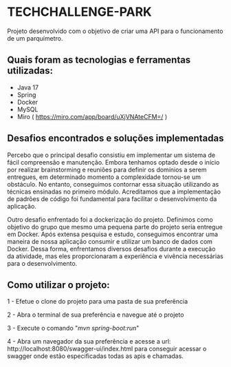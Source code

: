 # TECHCHALLENGE-PARK
Projeto desenvolvido com o objetivo de criar uma API para o funcionamento de um parquímetro.

## Quais foram as tecnologias e ferramentas utilizadas:
  - Java 17
  - Spring
  - Docker
  - MySQL
  - Miro ( https://miro.com/app/board/uXjVNAteCFM=/ )

## Desafios encontrados e soluções implementadas
Percebo que o principal desafio consistiu em implementar um sistema de fácil compreensão e manutenção. Embora tenhamos optado desde o início por realizar brainstorming e reuniões para definir os domínios a serem entregues, em determinado momento a complexidade tornou-se um obstáculo. No entanto, conseguimos contornar essa situação utilizando as técnicas ensinadas no primeiro módulo. Acreditamos que a implementação de padrões de código foi fundamental para facilitar o desenvolvimento da aplicação.

Outro desafio enfrentado foi a dockerização do projeto. Definimos como objetivo do grupo que mesmo uma pequena parte do projeto seria entregue em Docker. Após extensa pesquisa e estudo, conseguimos encontrar uma maneira de nossa aplicação consumir e utilizar um banco de dados com Docker. Dessa forma, enfrentamos diversos desafios durante a execução da atividade, mas eles proporcionaram a experiência e vivência necessárias para o desenvolvimento.


## Como utilizar o projeto:

1 - Efetue o clone do projeto para uma pasta de sua preferência

2 - Abra o terminal de sua preferência e navegue até o projeto

3 - Execute o comando "_mvn spring-boot:run_"

4 - Abra um navegador da sua preferência e acesse a url: http://localhost:8080/swagger-ui/index.html para conseguir acessar o swagger onde estão especificadas todas as apis e chamadas.
